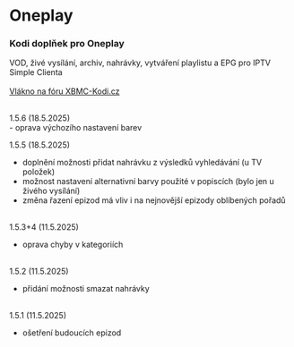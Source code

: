 <h1>Oneplay</h1>
<p>
<h3>Kodi doplňek pro Oneplay</h3>
<p>
VOD, živé vysílání, archiv, nahrávky, vytváření playlistu a EPG pro IPTV Simple Clienta<br><br>
<a href="https://www.xbmc-kodi.cz/prispevek-oneplay">Vlákno na fóru XBMC-Kodi.cz</a><br><br>
</p>
<p>
1.5.6 (18.5.2025)<br>
- oprava výchozího nastavení barev<br>

1.5.5 (18.5.2025)<br>
- doplnění možnosti přidat nahrávku z výsledků vyhledávání (u TV položek)<br>
- možnost nastavení alternativní barvy použité v popiscích (bylo jen u živého vysílání)<br>
- změna řazení epizod má vliv i na nejnovější epizody oblíbených pořadů<br><br>

1.5.3+4 (11.5.2025)<br>
- oprava chyby v kategoriích<br><br>

1.5.2 (11.5.2025)<br>
- přidání možnosti smazat nahrávky<br><br>

1.5.1 (11.5.2025)<br>
- ošetření budoucích epizod<br><br>
</p>
